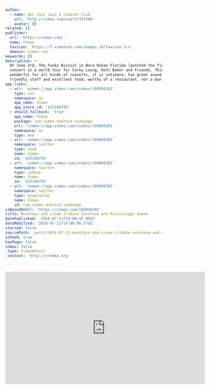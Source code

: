 ```yaml
---
author:
  - name: Not Just Jazz & Cabaret Club
    url: 'http://vimeo.com/user37357260'
    avatar: {}
related: []
publisher:
  url: 'https://vimeo.com/'
  name: Vimeo
  favicon: 'https://f.vimeocdn.com/images_v6/favicon.ico'
  domain: vimeo.com
keywords: []
description: >-
  On June 3rd, The Funky Biscuit in Boca Raton Florida launched the first
  concert in a world tour for Corky Laing, Kofi Baker and Friends. This venue is
  wonderful for all kinds of concerts, it is intimate, has great sound, has a
  friendly staff and excellent food, worthy of a restaurant, not a bar.
app_links:
  - url: 'vimeo://app.vimeo.com/videos/169894202'
    type: ios
    namespace: ai
    app_name: Vimeo
    app_store_id: '425194759'
  - should_fallback: 'true'
    app_name: Vimeo
    package: com.vimeo.android.videoapp
    url: 'vimeo://app.vimeo.com/videos/169894202'
    namespace: ai
    type: web
  - url: 'vimeo://app.vimeo.com/videos/169894202'
    namespace: twitter
    type: ipad
    name: Vimeo
    id: '425194759'
  - url: 'vimeo://app.vimeo.com/videos/169894202'
    namespace: twitter
    type: iphone
    name: Vimeo
    id: '425194759'
  - url: 'vimeo://app.vimeo.com/videos/169894202'
    namespace: twitter
    type: googleplay
    name: Vimeo
    id: com.vimeo.android.videoapp
isBasedOnUrl: 'https://vimeo.com/169894202'
title: Mountain and Cream Tribute Sunshine and Mississippi Queen
datePublished: '2016-07-11T19:08:42.005Z'
dateModified: '2016-07-11T19:08:06.579Z'
starred: false
sourcePath: _posts/2016-07-11-mountain-and-cream-tribute-sunshine-and-mississippi-queen.md
inFeed: true
hasPage: false
inNav: false
_type: VideoObject
_context: 'http://schema.org'

---
```

<iframe src="https://cdn.embedly.com/widgets/media.html?src=https%3A%2F%2Fplayer.vimeo.com%2Fvideo%2F169894202&amp;url=https%3A%2F%2Fvimeo.com%2F169894202&amp;image=http%3A%2F%2Fi.vimeocdn.com%2Fvideo%2F574759169_640.jpg&amp;key=b7d04c9b404c499eba89ee7072e1c4f7&amp;type=text%2Fhtml&amp;schema=vimeo" width="640" height="360" scrolling="no" frameborder="0" allowfullscreen="" style=""></iframe>